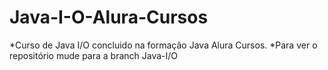 # Java-I-O-Alura-Cursos
*Curso de Java I/O concluido na formação Java Alura Cursos.
*Para ver o repositório mude para a branch Java-I/O
